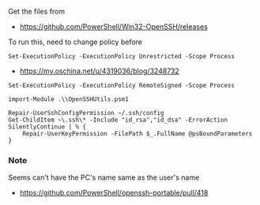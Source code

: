 Get the files from

- https://github.com/PowerShell/Win32-OpenSSH/releases

To run this, need to change policy before

```
Set-ExecutionPolicy -ExecutionPolicy Unrestricted -Scope Process
```

- https://my.oschina.net/u/4319036/blog/3248732

```
Set-ExecutionPolicy -ExecutionPolicy RemoteSigned -Scope Process

import-Module .\\OpenSSHUtils.psm1

Repair-UserSshConfigPermission ~/.ssh/config
Get-ChildItem ~\.ssh\* -Include "id_rsa","id_dsa" -ErrorAction SilentlyContinue | % {
    Repair-UserKeyPermission -FilePath $_.FullName @psBoundParameters
}
```

### Note

Seems can't have the PC's name same as the user's name

- https://github.com/PowerShell/openssh-portable/pull/418
